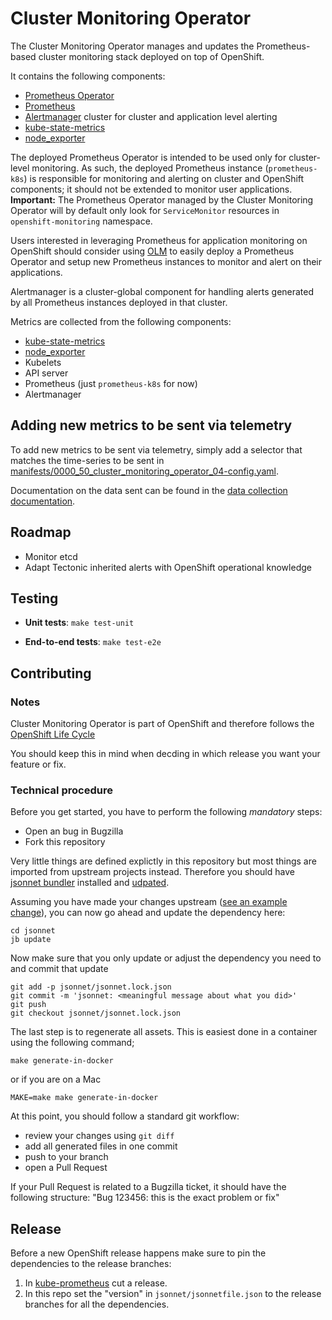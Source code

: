 # Cluster Monitoring Operator

The Cluster Monitoring Operator manages and updates the Prometheus-based cluster monitoring stack deployed on top of OpenShift.

It contains the following components:

* [Prometheus Operator](https://github.com/coreos/prometheus-operator)
* [Prometheus](https://github.com/prometheus/prometheus)
* [Alertmanager](https://github.com/prometheus/alertmanager) cluster for cluster and application level alerting
* [kube-state-metrics](https://github.com/kubernetes/kube-state-metrics)
* [node_exporter](https://github.com/prometheus/node_exporter)

The deployed Prometheus Operator is intended to be used only for cluster-level monitoring.
As such, the deployed Prometheus instance (`prometheus-k8s`) is responsible for monitoring and alerting on cluster and OpenShift components; it should not be extended to monitor user applications.
**Important:** The Prometheus Operator managed by the Cluster Monitoring Operator will by default only look for `ServiceMonitor` resources in `openshift-monitoring` namespace.

Users interested in leveraging Prometheus for application monitoring on OpenShift should consider using [OLM](https://github.com/operator-framework/operator-lifecycle-manager) to easily deploy a Prometheus Operator and setup new Prometheus instances to monitor and alert on their applications.

Alertmanager is a cluster-global component for handling alerts generated by all Prometheus instances deployed in that cluster.

Metrics are collected from the following components:

* [kube-state-metrics](https://github.com/kubernetes/kube-state-metrics)
* [node_exporter](https://github.com/prometheus/node_exporter)
* Kubelets
* API server
* Prometheus (just `prometheus-k8s` for now)
* Alertmanager

## Adding new metrics to be sent via telemetry

To add new metrics to be sent via telemetry, simply add a selector that matches the time-series to be sent in [manifests/0000_50_cluster_monitoring_operator_04-config.yaml](manifests/0000_50_cluster_monitoring_operator_04-config.yaml).

Documentation on the data sent can be found in the [data collection documentation](Documentation/data-collection.md).

## Roadmap

* Monitor etcd
* Adapt Tectonic inherited alerts with OpenShift operational knowledge

## Testing

- **Unit tests**: `make test-unit`

- **End-to-end tests**: `make test-e2e`

## Contributing

### Notes
Cluster Monitoring Operator is part of OpenShift and therefore follows the [OpenShift Life Cycle](https://access.redhat.com/support/policy/updates/openshift)

You should keep this in mind when decding in which release you want your feature or fix.

### Technical procedure
Before you get started, you have to perform the following *mandatory* steps:
* Open an bug in Bugzilla
* Fork this repository

Very little things are defined explictly in this repository but most things are imported from upstream projects instead.
Therefore you should have [jsonnet bundler](https://github.com/jsonnet-bundler/jsonnet-bundler) installed and [udpated](https://github.com/coreos/kube-prometheus#update-jb).

Assuming you have made your changes upstream ([see an example change](https://github.com/kubernetes-monitoring/kubernetes-mixin/pull/466/files)), you can now go ahead
and update the dependency here:

```
cd jsonnet
jb update
```

Now make sure that you only update or adjust the dependency you need to and commit that update

```
git add -p jsonnet/jsonnet.lock.json
git commit -m 'jsonnet: <meaningful message about what you did>'
git push
git checkout jsonnet/jsonnet.lock.json
```

The last step is to regenerate all assets.
This is easiest done in a container using the following command;

```
make generate-in-docker
```
or if you are on a Mac

```
MAKE=make make generate-in-docker
```

At this point, you should follow a standard git workflow:

* review your changes using `git diff`
* add all generated files in one commit
* push to your branch
* open a Pull Request

If your Pull Request is related to a Bugzilla ticket, it should have the following structure: "Bug 123456: this is the exact problem or fix"

## Release

Before a new OpenShift release happens make sure to pin the dependencies to the release branches:

1. In [kube-prometheus](https://github.com/coreos/kube-prometheus/) cut a release.
2. In this repo set the "version" in `jsonnet/jsonnetfile.json` to the release branches for all the dependencies.
